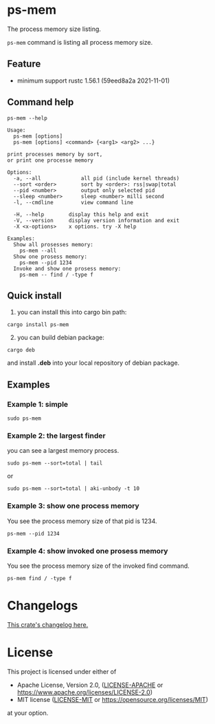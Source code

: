 # ps-mem

The process memory size listing.

`ps-mem` command is listing all process memory size.

## Feature

- minimum support rustc 1.56.1 (59eed8a2a 2021-11-01)

## Command help

```
ps-mem --help
```

```
Usage:
  ps-mem [options]
  ps-mem [options] <command> {<arg1> <arg2> ...}

print processes memory by sort,
or print one processe memory

Options:
  -a, --all             all pid (include kernel threads)
  --sort <order>        sort by <order>: rss|swap|total
  --pid <number>        output only selected pid
  --sleep <number>      sleep <number> milli second
  -l, --cmdline         view command line

  -H, --help        display this help and exit
  -V, --version     display version information and exit
  -X <x-options>    x options. try -X help

Examples:
  Show all prosesses memory:
    ps-mem --all
  Show one prosess memory:
    ps-mem --pid 1234
  Invoke and show one prosess memory:
    ps-mem -- find / -type f
```

## Quick install

1. you can install this into cargo bin path:

```
cargo install ps-mem
```

2. you can build debian package:

```
cargo deb
```

and install **.deb** into your local repository of debian package.


## Examples

### Example 1: simple

```
sudo ps-mem
```

### Example 2: the largest finder

you can see a largest memory process.

```
sudo ps-mem --sort=total | tail
```

or

```
sudo ps-mem --sort=total | aki-unbody -t 10
```

### Example 3: show one process memory

You see the process memory size of that pid is 1234.

```
ps-mem --pid 1234
```

### Example 4: show invoked one prosess memory

You see the process memory size of the invoked find command.

```
ps-mem find / -type f
```


# Changelogs

[This crate's changelog here.](https://github.com/aki-akaguma/ps-mem/blob/main/CHANGELOG.md)

# License

This project is licensed under either of

 * Apache License, Version 2.0, ([LICENSE-APACHE](LICENSE-APACHE) or
   https://www.apache.org/licenses/LICENSE-2.0)
 * MIT license ([LICENSE-MIT](LICENSE-MIT) or
   https://opensource.org/licenses/MIT)

at your option.
